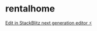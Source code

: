 # rentalhome

[Edit in StackBlitz next generation editor ⚡️](https://stackblitz.com/~/github.com/saeed846/rentalhome)